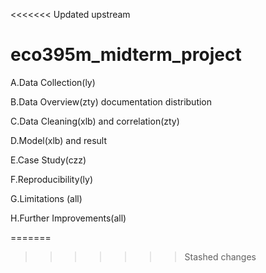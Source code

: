 <<<<<<< Updated upstream
# eco395m_midterm_project


A.Data Collection(ly)

B.Data Overview(zty)
documentation
distribution

C.Data Cleaning(xlb) and correlation(zty)

D.Model(xlb) and result

E.Case Study(czz)

F.Reproducibility(ly)

G.Limitations (all)

H.Further Improvements(all)

=======
>>>>>>> Stashed changes
